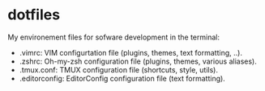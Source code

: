 # dotfiles

My environement files for sofware development in the terminal:

* .vimrc: VIM configurtation file (plugins, themes, text formatting, ..).
* .zshrc: Oh-my-zsh configuration file (plugins, themes, various aliases).
* .tmux.conf: TMUX configuration file (shortcuts, style, utils).
* .editorconfig: EditorConfig configuration file (text formatting).
